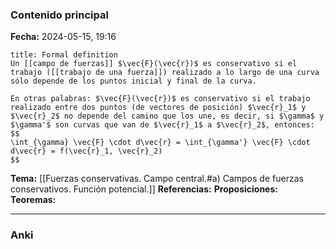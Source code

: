### Contenido principal

**Fecha:** 2024-05-15, 19:16

```ad-formal
title: Formal definition
Un [[campo de fuerzas]] $\vec{F}(\vec{r})$ es conservativo si el trabajo ([[trabajo de una fuerza]]) realizado a lo largo de una curva sólo depende de los puntos inicial y final de la curva.

En otras palabras: $\vec{F}(\vec{r})$ es conservativo si el trabajo realizado entre dos puntos (de vectores de posición) $\vec{r}_1$ y $\vec{r}_2$ no depende del camino que los une, es decir, si $\gamma$ y $\gamma'$ son curvas que van de $\vec{r}_1$ a $\vec{r}_2$, entonces:
$$
\int_{\gamma} \vec{F} \cdot d\vec{r} = \int_{\gamma'} \vec{F} \cdot d\vec{r} = f(\vec{r}_1, \vec{r}_2)
$$
```

**Tema:** [[Fuerzas conservativas. Campo central.#a) Campos de fuerzas conservativos. Función potencial.]]
**Referencias:**
**Proposiciones:**
**Teoremas:**

---
### Anki

